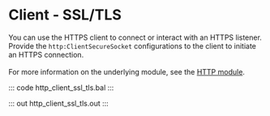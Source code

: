 # Client - SSL/TLS

You can use the HTTPS client to connect or interact with an HTTPS listener.
Provide the `http:ClientSecureSocket` configurations to the client to
initiate an HTTPS connection.<br/><br/>
For more information on the underlying module,
see the [HTTP module](https://lib.ballerina.io/ballerina/http/latest/).

::: code http_client_ssl_tls.bal :::

::: out http_client_ssl_tls.out :::